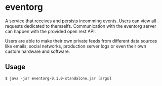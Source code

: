 # eventorg

A service that receives and persists incomming events. Users can view all requests dedicated to themselfs.
Communication with the eventorg server can happen with the provided open rest API.

Users are able to make their own private feeds from different data sources like emails, social networks, production server logs or even their own custom hardware and software.


## Usage


    $ java -jar eventorg-0.1.0-standalone.jar [args]
